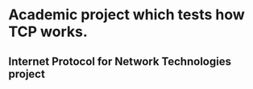 # Academic project which tests how TCP works.
## Internet Protocol for Network Technologies project
